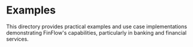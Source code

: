 # Examples

This directory provides practical examples and use case implementations demonstrating FinFlow's capabilities, particularly in banking and financial services.
